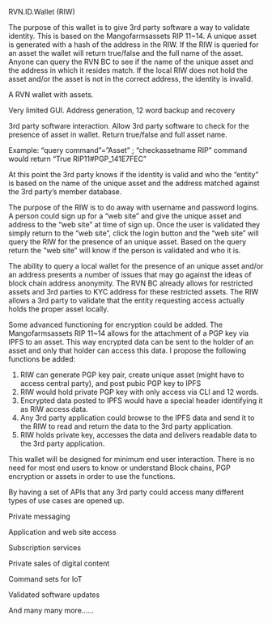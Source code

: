 RVN.ID.Wallet (RIW)

The purpose of this wallet is to give 3rd party software a way to validate identity.  This is based on the Mangofarmsassets RIP 11~14.  A unique asset is generated with a 
hash of the address in the RIW.  If the RIW is queried for an asset the wallet will return true/false and the full name of the asset.  Anyone can query the RVN BC to see 
if the name of the unique asset and the address in which it resides match.  If the local RIW does not hold the asset and/or the asset is not in the correct address, the 
identity is invalid.

A RVN wallet with assets.

Very limited GUI.  Address generation, 12 word backup and recovery

3rd party software interaction. Allow 3rd party software to check for the presence of asset in wallet.  Return true/false and full asset name.  

Example:  “query command”=”Asset” ;  “checkassetname RIP” command would return “True RIP11#PGP_141E7FEC”

At this point the 3rd party knows if the identity is valid and who the “entity” is based on the name of the unique asset and the address matched against the 3rd party’s 
member database. 

The purpose of the RIW is to do away with username and password logins.  A person could sign up for a “web site” and give the unique asset and address to the “web site” 
at time of sign up.  Once the user is validated they simply return to the “web site”, click the login button and the “web site” will query the RIW for the presence of an 
unique asset.  Based on the query return the “web site” will know if the person is validated and who it is.

The ability to query a local wallet for the presence of an unique asset and/or an address presents a number of issues that may go against the ideas of block chain address 
anonymity.  The RVN BC already allows for restricted assets and 3rd parties to KYC address for these restricted assets.  The RIW allows a 3rd party to validate that the 
entity requesting access actually holds the proper asset locally.  

Some advanced functioning for encryption could be added.  The Mangofarmsassets RIP 11~14 allows for the attachment of a PGP key via IPFS to an asset.  This way encrypted 
data can be sent to the holder of an asset and only that holder can access this data.  I propose the following functions be added:

1.	RIW can generate PGP key pair, create unique asset (might have to access central party), and post pubic PGP key to IPFS
2.	RIW would hold private PGP key with only access via CLI and 12 words.
3.	Encrypted data posted to IPFS would have a special header identifying it as RIW access data.
4.	Any 3rd party application could browse to the IPFS data and send it to the RIW to read and return the data to the 3rd party application.
5.	RIW holds private key, accesses the data and delivers readable data to the 3rd party application.


This wallet will be designed for minimum end user interaction.  There is no need for most end users to know or understand Block chains, PGP encryption or assets in order 
to use the functions.

By having a set of APIs that any 3rd party could access many different types of use cases are opened up.

Private messaging

Application and web site access

Subscription services

Private sales of digital content

Command sets for IoT

Validated software updates

And many many more…… 
